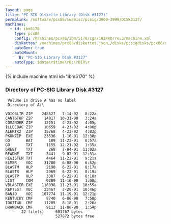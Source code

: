 ```yaml
---
layout: page
title: "PC-SIG Diskette Library (Disk #3127)"
permalink: /software/pcx86/sw/misc/pcsig/3000-3999/DISK3127/
machines:
  - id: ibm5170
    type: pcx86
    config: /machines/pcx86/ibm/5170/cga/1024kb/rev3/machine.xml
    diskettes: /machines/pcx86/diskettes.json,/disks/pcsigdisks/pcx86/diskettes.json
    autoGen: true
    autoMount:
      B: "PC-SIG Library Disk #3127"
    autoType: $date\r$time\rB:\rDIR\r
---
```


{% include machine.html id="ibm5170" %}

### Directory of PC-SIG Library Disk #3127

     Volume in drive A has no label
     Directory of A:\

    VOICBLTR ZIP    248527   7-14-92   8:22a
    CANTGTUP ZIP     14817  10-31-90   3:24a
    COMANDER ZIP     12251   4-23-92   4:05p
    ILLBEBAC ZIP     10659   4-23-92   4:06p
    ALERTK2  ZIP     35768   4-23-92   4:03p
    PKUNZIP  EXE     23536   1-16-91  12:38p
    GO       BAT       109  11-22-91   8:57a
    GO       TXT      1155  12-21-92   1:35a
    GREET    TXT       268   7-04-91  11:02a
    README   TXT      3441   9-02-91  12:31a
    REGISTER TXT      4464  11-22-91   9:21a
    ELMER    VOC     31780   6-08-90   6:52p
    BLASTM   HLP      2190   6-22-91   8:17a
    BLASTR   HLP      2969   6-22-91   8:19a
    BLASTP   HLP      3387   6-22-91   8:18a
    LIST     COM      9209  11-10-90   1:00p
    VBLASTER EXE    116938  11-23-91  10:55a
    REPTEST  VOC     23467   3-20-91  10:46p
    BANJO    VOC    107774  11-19-91  12:21p
    KENTUCKY CMF      8740   6-06-90   7:58p
    IDOIT4U  CMF     11205   8-18-91   2:26a
    DRAWBACK CMF      9113  11-06-90   1:54p
           22 file(s)     681767 bytes
                          527872 bytes free
